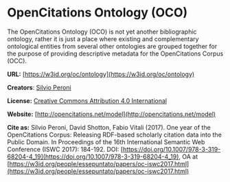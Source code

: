 # OpenCitations Ontology (OCO)

The OpenCitations Ontology (OCO) is not yet another bibliographic ontology, rather it is just a place where existing and complementary ontological entities from several other ontologies are grouped together for the purpose of providing descriptive metadata for the OpenCitations Corpus (OCC).

**URL:** [https://w3id.org/oc/ontology](https://w3id.org/oc/ontology)

**Creators**: [Silvio Peroni](http://orcid.org/0000-0003-0530-4305)

**License:** [Creative Commons Attribution 4.0 International](https://creativecommons.org/licenses/by/4.0/legalcode)

**Website:** [http://opencitations.net/model](http://opencitations.net/model)

**Cite as:** Silvio Peroni, David Shotton, Fabio Vitali (2017). One year of the OpenCitations Corpus: Releasing RDF-based scholarly citation data into the Public Domain. In Proceedings of the 16th International Semantic Web Conference (ISWC 2017): 184-192. DOI: [https://doi.org/10.1007/978-3-319-68204-4_19](https://doi.org/10.1007/978-3-319-68204-4_19), OA at [https://w3id.org/people/essepuntato/papers/oc-iswc2017.html](https://w3id.org/people/essepuntato/papers/oc-iswc2017.html)



